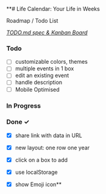 **# Life Calendar: Your Life in Weeks

Roadmap / Todo List

<em>[TODO.md spec & Kanban Board](https://marketplace.visualstudio.com/items?itemName=coddx.coddx-alpha)</em>

### Todo

- [ ] customizable colors, themes  
- [ ] multiple events in 1 box  
- [ ] edit an existing event  
- [ ] handle description  
- [ ] Mobile Optimised

### In Progress


### Done ✓

- [x] share link with data in URL  
- [x] new layout: one row one year  
- [x] click on a box to add  
- [x] use localStorage  
- [x] show Emoji icon**  

